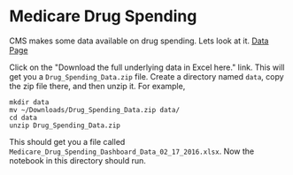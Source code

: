 # Medicare Drug Spending

CMS makes some data available on drug spending.  Lets look at it.
[Data Page](https://www.cms.gov/Research-Statistics-Data-and-Systems/Statistics-Trends-and-Reports/Information-on-Prescription-Drugs/)

Click on the "Download the full underlying data in Excel here." link. This will get you a `Drug_Spending_Data.zip` file.  Create a directory named `data`, copy the zip file there, and then unzip it.  For example,

```shell
mkdir data
mv ~/Downloads/Drug_Spending_Data.zip data/
cd data
unzip Drug_Spending_Data.zip
```

This should get you a file called `Medicare_Drug_Spending_Dashboard_Data_02_17_2016.xlsx`.  Now the notebook in this directory should run.